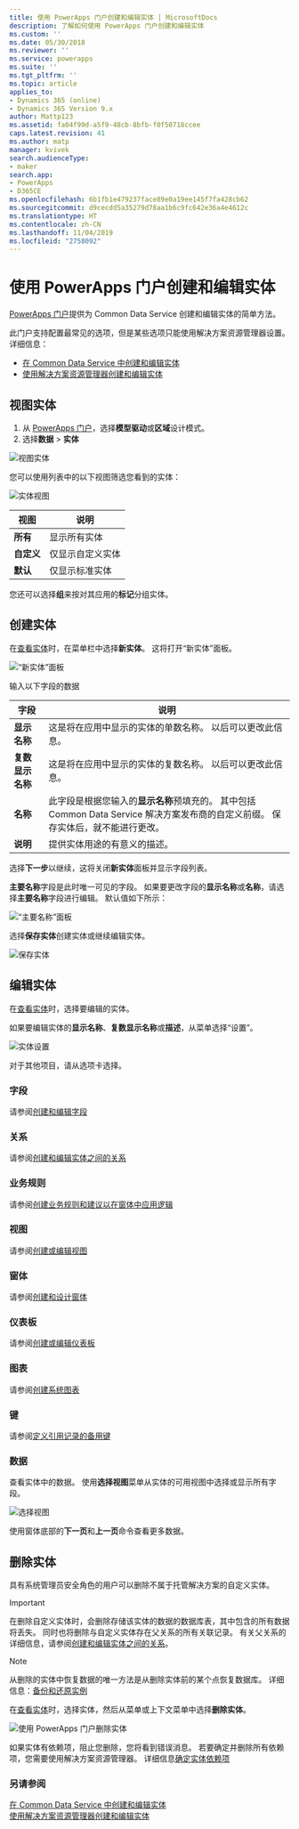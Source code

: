 ```yaml
---
title: 使用 PowerApps 门户创建和编辑实体 | MicrosoftDocs
description: 了解如何使用 PowerApps 门户创建和编辑实体
ms.custom: ''
ms.date: 05/30/2018
ms.reviewer: ''
ms.service: powerapps
ms.suite: ''
ms.tgt_pltfrm: ''
ms.topic: article
applies_to:
- Dynamics 365 (online)
- Dynamics 365 Version 9.x
author: Mattp123
ms.assetid: fa04f99d-a5f9-48cb-8bfb-f0f50718ccee
caps.latest.revision: 41
ms.author: matp
manager: kvivek
search.audienceType:
- maker
search.app:
- PowerApps
- D365CE
ms.openlocfilehash: 6b1fb1e479237face89e0a19ee145f7fa428cb62
ms.sourcegitcommit: d9cecdd5a35279d78aa1b6c9fc642e36a4e4612c
ms.translationtype: HT
ms.contentlocale: zh-CN
ms.lasthandoff: 11/04/2019
ms.locfileid: "2758092"
---
```

# <a name="create-and-edit-entities-using-powerapps-portal"></a>使用 PowerApps 门户创建和编辑实体

[PowerApps 门户](https://make.powerapps.com/?utm_source=padocs&utm_medium=linkinadoc&utm_campaign=referralsfromdoc)提供为 Common Data Service 创建和编辑实体的简单方法。

此门户支持配置最常见的选项，但是某些选项只能使用解决方案资源管理器设置。 详细信息： 
- [在 Common Data Service 中创建和编辑实体](create-edit-entities.md)
- [使用解决方案资源管理器创建和编辑实体](create-edit-entities-solution-explorer.md)

## <a name="view-entities"></a>视图实体

1. 从 [PowerApps 门户](https://make.powerapps.com/?utm_source=padocs&utm_medium=linkinadoc&utm_campaign=referralsfromdoc)，选择**模型驱动**或**区域**设计模式。
2. 选择**数据** > **实体**

![视图实体](media/view-entities-portal.png)

您可以使用列表中的以下视图筛选您看到的实体： 

![实体视图](media/entity-views-portal.png)

 |视图|说明|
 |--|--|
 |**所有**| 显示所有实体|
 |**自定义**|仅显示自定义实体|
 |**默认**|仅显示标准实体 |

您还可以选择**组**来按对其应用的**标记**分组实体。

## <a name="create-an-entity"></a>创建实体

在[查看实体](#view-entities)时，在菜单栏中选择**新实体**。 这将打开“新实体”面板。

![“新实体”面板](media/new-entity-panel.png)

输入以下字段的数据

|字段|说明|
|--|--|
|**显示名称**|这是将在应用中显示的实体的单数名称。 以后可以更改此信息。|
|**复数显示名称**|这是将在应用中显示的实体的复数名称。 以后可以更改此信息。|
|**名称**|此字段是根据您输入的**显示名称**预填充的。 其中包括 Common Data Service 解决方案发布商的自定义前缀。 保存实体后，就不能进行更改。|
|**说明**|提供实体用途的有意义的描述。|

选择**下一步**以继续，这将关闭**新实体**面板并显示字段列表。

**主要名称**字段是此时唯一可见的字段。 如果要更改字段的**显示名称**或**名称**，请选择**主要名称**字段进行编辑。 默认值如下所示：

![“主要名称”面板](media/primary-name-panel.png)

选择**保存实体**创建实体或继续编辑实体。

![保存实体](media/save-entity-portal.png)

## <a name="edit-an-entity"></a>编辑实体

在[查看实体](#view-entities)时，选择要编辑的实体。

如果要编辑实体的**显示名称**、**复数显示名称**或**描述**，从菜单选择“设置”。

![实体设置](media/entity-settings-portal.png)

对于其他项目，请从选项卡选择。

### <a name="fields"></a>字段

请参阅[创建和编辑字段](create-edit-fields.md)

### <a name="relationships"></a>关系

请参阅[创建和编辑实体之间的关系](create-edit-entity-relationships.md)

### <a name="business-rules"></a>业务规则

请参阅[创建业务规则和建议以在窗体中应用逻辑](../model-driven-apps/create-business-rules-recommendations-apply-logic-form.md)

### <a name="views"></a>视图

请参阅[创建或编辑视图](../model-driven-apps/create-edit-views.md)

### <a name="forms"></a>窗体

请参阅[创建和设计窗体](../model-driven-apps/create-design-forms.md)

### <a name="dashboards"></a>仪表板

请参阅[创建或编辑仪表板](../model-driven-apps/create-edit-dashboards.md)

### <a name="charts"></a>图表

请参阅[创建系统图表](../model-driven-apps/create-edit-system-chart.md)

### <a name="keys"></a>键

请参阅[定义引用记录的备用键](define-alternate-keys-reference-records.md)

### <a name="data"></a>数据

查看实体中的数据。
使用**选择视图**菜单从实体的可用视图中选择或显示所有字段。

![选择视图](media/entity-data-select-view.png)

使用窗体底部的**下一页**和**上一页**命令查看更多数据。

## <a name="delete-an-entity"></a>删除实体

具有系统管理员安全角色的用户可以删除不属于托管解决方案的自定义实体。  
  
> [!IMPORTANT]
>  在删除自定义实体时，会删除存储该实体的数据的数据库表，其中包含的所有数据将丢失。 同时也将删除与自定义实体存在父关系的所有关联记录。 有关父关系的详细信息，请参阅[创建和编辑实体之间的关系](create-edit-entity-relationships.md)。  
  
> [!NOTE]
> 从删除的实体中恢复数据的唯一方法是从删除实体前的某个点恢复数据库。 详细信息：[备份和还原实例](/dynamics365/customer-engagement/admin/backup-restore-instances)

在[查看实体](#view-entities)时，选择实体，然后从菜单或上下文菜单中选择**删除实体**。

![使用 PowerApps 门户删除实体](media/delete-entity-powerapps-portal.png)

如果实体有依赖项，阻止您删除，您将看到错误消息。 若要确定并删除所有依赖项，您需要使用解决方案资源管理器。 详细信息[确定实体依赖项](create-edit-entities-solution-explorer.md#identify-entity-dependencies)

### <a name="see-also"></a>另请参阅

[在 Common Data Service 中创建和编辑实体](create-edit-entities.md)<br />
[使用解决方案资源管理器创建和编辑实体](create-edit-entities-solution-explorer.md)


